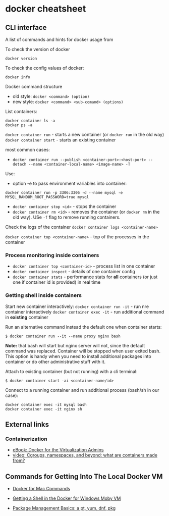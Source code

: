 # docker cheatsheet

## CLI interface
A list of commands and hints for docker usage from

To check the version of docker
```
docker version
```

To check the config values of docker:
```
docker info
```

Docker command structure
* old style: `docker <command> (option)`
* new style: `docker <command> <sub-comand> (options)`

List containers:
```
docker container ls -a
docker ps -a
```

`docker container run` - starts a new container (or `docker run` in the old way)
`docker container start` - starts an existing container

most common cases:
* `docker container run --publish <container-port>:<host-port> --detach --name <container-local-name> <image-name> -T`
  
Use:
* option -e to pass environment variables into container: 
```
docker container run -p 3306:3306 -d --name mysql -e MYSQL_RANDOM_ROOT_PASSWORD=true mysql
```


* `docker container stop <id>` - stops the container
* `docker container rm <id>` - removes the container (or `docker rm` in the old way). USe `-f` flag to remove running containers.

Check the logs of the container
`docker container logs <container-name>`

`docker container top <container-name>` - top of the processes in the container

### Process monitoring inside containers

* `docker container top <container-id>` - process list in one container
* `docker container inspect` - details of one container config
* `docker container stats` - performance stats for **all** containers (or just one if container id is provided) in real time

### Getting shell inside containers

Start new container interactively:
`docker container run -it` - run nre container interactively
`docker container exec -it` - run additional command in **existing** container

Run an alternative command instead the default one when container starts:

```
$ docker container run --it --name proxy nginx bash
```

**Note:** that bash will start but nginx server will not, since the default command was replaced.
Container will be stopped when user exited bash.
This option is handy when you need to install additional packages into container or do other administrative stuff with it.

Attach to existing container (but not running) with a cli terminal:
```
$ docker container start -ai <container-name/id>
```
Connect to a running container and run additional process (bash/sh in our case):
```
docker container exec -it mysql bash
docker container exec -it nginx sh
```




## External links

### Containerization
* [eBook: Docker for the Virtualization Admins](https://github.com/mikegcoleman/docker101/blob/master/Docker_eBook_Jan_2017.pdf)
* [video: Cgroups, namespaces, and beyond: what are containers made from?](https://www.youtube.com/watch?v=sK5i-N34im8&feature=youtu.be&list=PLBmVKD7o3L8v7Kl_XXh3KaJl9Qw2lyuFl)

## Commands for Getting Into The Local Docker VM
* [Docker for Mac Commands](https://www.bretfisher.com/docker-for-mac-commands-for-getting-into-local-docker-vm/)
* [Getting a Shell in the Docker for Windows Moby VM](https://www.bretfisher.com/getting-a-shell-in-the-docker-for-windows-vm/)


* [Package Management Basics: a pt, yum, dnf, pkg](https://www.digitalocean.com/community/tutorials/package-management-basics-apt-yum-dnf-pkg)


